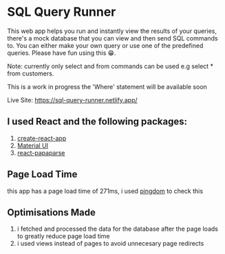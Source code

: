 # SQL Query Runner

This web app helps you run and instantly view the results of your queries, there's a mock database that you can view
and then send SQL commands to. You can either make your own query or use one of the predefined
queries. Please have fun using this 😁.

Note: currently only select and from commands can be used e.g select \* from customers.

This is a work in progress the 'Where' statement will be available soon

Live Site: https://sql-query-runner.netlify.app/

## I used **React** and the following packages:

1. [create-react-app](https://www.npmjs.com/package/create-react-app)
2. [Material UI](https://www.npmjs.com/package/material-ui)
3. [react-papaparse](https://react-papaparse.js.org/)

## Page Load Time

this app has a page load time of 271ms, i used [pingdom](https://tools.pingdom.com/#604414dd70400000) to check this

## Optimisations Made

1.  i fetched and processed the data for the database after the page loads to greatly reduce page load time
2.  i used views instead of pages to avoid unnecesary page redirects
